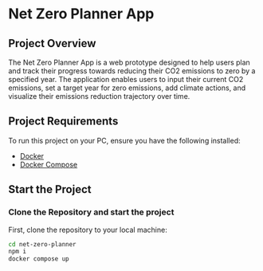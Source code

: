 # Net Zero Planner App

## Project Overview
The Net Zero Planner App is a web prototype designed to help users plan and track their progress towards reducing their CO2 emissions to zero by a specified year. The application enables users to input their current CO2 emissions, set a target year for zero emissions, add climate actions, and visualize their emissions reduction trajectory over time.

## Project Requirements
To run this project on your PC, ensure you have the following installed:
- [Docker](https://www.docker.com/)
- [Docker Compose](https://docs.docker.com/compose/)

## Start the Project

###  Clone the Repository and start the project
First, clone the repository to your local machine:
```bash
cd net-zero-planner
npm i
docker compose up





